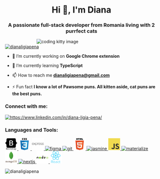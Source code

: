 <h1 align="center">Hi 👋, I'm Diana</h1>
<h3 align="center">A passionate full-stack developer from Romania living with 2 purrfect cats</h3>
<img align="right" alt="coding kitty image" width="400" src="https://www.google.com/url?sa=i&url=https%3A%2F%2Fmystickermania.com%2Fsticker-packs%2Fcute-cats%2Fcat-laptop&psig=AOvVaw0lXe_6Q8A8qOnvWehIDzH7&ust=1689826283301000&source=images&cd=vfe&opi=89978449&ved=0CBEQjRxqFwoTCOjAvc3zmYADFQAAAAAdAAAAABAZ">

<p align="left"> <a href="https://github.com/ryo-ma/github-profile-trophy"><img src="https://github-profile-trophy.vercel.app/?username=dianaligiapena" alt="dianaligiapena" /></a> </p>

- 🔭 I’m currently working on **Google Chrome extension**

- 🌱 I’m currently learning **TypeScript**

- 📫 How to reach me **dianaligiapena@gmail.com**

- ⚡ Fun fact **I know a lot of Pawsome puns. All kitten aside, cat puns are the best puns.**

<h3 align="left">Connect with me:</h3>
<p align="left">
<a href="https://linkedin.com/in/https://www.linkedin.com/in/diana-ligia-pena/" target="blank"><img align="center" src="https://raw.githubusercontent.com/rahuldkjain/github-profile-readme-generator/master/src/images/icons/Social/linked-in-alt.svg" alt="https://www.linkedin.com/in/diana-ligia-pena/" height="30" width="40" /></a>
</p>

<h3 align="left">Languages and Tools:</h3>
<p align="left"> <a href="https://getbootstrap.com" target="_blank" rel="noreferrer"> <img src="https://raw.githubusercontent.com/devicons/devicon/master/icons/bootstrap/bootstrap-plain-wordmark.svg" alt="bootstrap" width="40" height="40"/> </a> <a href="https://www.w3schools.com/css/" target="_blank" rel="noreferrer"> <img src="https://raw.githubusercontent.com/devicons/devicon/master/icons/css3/css3-original-wordmark.svg" alt="css3" width="40" height="40"/> </a> <a href="https://expressjs.com" target="_blank" rel="noreferrer"> <img src="https://raw.githubusercontent.com/devicons/devicon/master/icons/express/express-original-wordmark.svg" alt="express" width="40" height="40"/> </a> <a href="https://www.figma.com/" target="_blank" rel="noreferrer"> <img src="https://www.vectorlogo.zone/logos/figma/figma-icon.svg" alt="figma" width="40" height="40"/> </a> <a href="https://git-scm.com/" target="_blank" rel="noreferrer"> <img src="https://www.vectorlogo.zone/logos/git-scm/git-scm-icon.svg" alt="git" width="40" height="40"/> </a> <a href="https://www.w3.org/html/" target="_blank" rel="noreferrer"> <img src="https://raw.githubusercontent.com/devicons/devicon/master/icons/html5/html5-original-wordmark.svg" alt="html5" width="40" height="40"/> </a> <a href="https://jasmine.github.io/" target="_blank" rel="noreferrer"> <img src="https://www.vectorlogo.zone/logos/jasmine/jasmine-icon.svg" alt="jasmine" width="40" height="40"/> </a> <a href="https://developer.mozilla.org/en-US/docs/Web/JavaScript" target="_blank" rel="noreferrer"> <img src="https://raw.githubusercontent.com/devicons/devicon/master/icons/javascript/javascript-original.svg" alt="javascript" width="40" height="40"/> </a> <a href="https://materializecss.com/" target="_blank" rel="noreferrer"> <img src="https://raw.githubusercontent.com/prplx/svg-logos/5585531d45d294869c4eaab4d7cf2e9c167710a9/svg/materialize.svg" alt="materialize" width="40" height="40"/> </a> <a href="https://www.mongodb.com/" target="_blank" rel="noreferrer"> <img src="https://raw.githubusercontent.com/devicons/devicon/master/icons/mongodb/mongodb-original-wordmark.svg" alt="mongodb" width="40" height="40"/> </a> <a href="https://nextjs.org/" target="_blank" rel="noreferrer"> <img src="https://cdn.worldvectorlogo.com/logos/nextjs-2.svg" alt="nextjs" width="40" height="40"/> </a> <a href="https://nodejs.org" target="_blank" rel="noreferrer"> <img src="https://raw.githubusercontent.com/devicons/devicon/master/icons/nodejs/nodejs-original-wordmark.svg" alt="nodejs" width="40" height="40"/> </a> <a href="https://reactjs.org/" target="_blank" rel="noreferrer"> <img src="https://raw.githubusercontent.com/devicons/devicon/master/icons/react/react-original-wordmark.svg" alt="react" width="40" height="40"/> </a> </p>

<p><img align="center" src="https://github-readme-stats.vercel.app/api/top-langs?username=dianaligiapena&show_icons=true&locale=en&layout=compact" alt="dianaligiapena" /></p>

